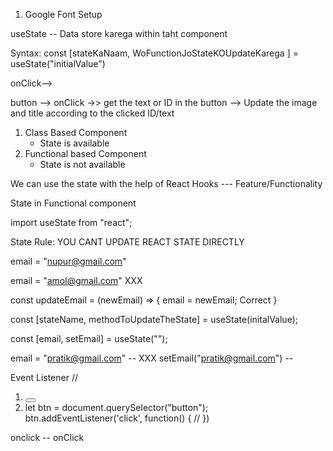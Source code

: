 1. Google Font Setup

useState -- Data store karega within taht component


Syntax: const [stateKaNaam, WoFunctionJoStateKOUpdateKarega ] = useState("initialValue")


onClick-->

button --> onClick ->> get the text or ID in the button --> Update the image and title according to the clicked ID/text


1. Class Based Component
    - State is available
2. Functional based Component
    - State is not available

We can use the state with the help of React Hooks --- Feature/Functionality

State in Functional component


import useState from "react";

State Rule: YOU CANT UPDATE REACT STATE DIRECTLY

email = "nupur@gmail.com" 

email = "amol@gmail.com"   XXX

const updateEmail = (newEmail) => {
    email = newEmail;      Correct
}


const [stateName, methodToUpdateTheState] = useState(initalValue);

const [email, setEmail] = useState("");

email = "pratik@gmail.com" -- XXX
setEmail("pratik@gmail.com") -- 



Event Listener //

1. <button onclick="updateName()">
2. let btn = document.querySelector("button");
btn.addEventListener('click', function() {
    //
})

onclick -- onClick